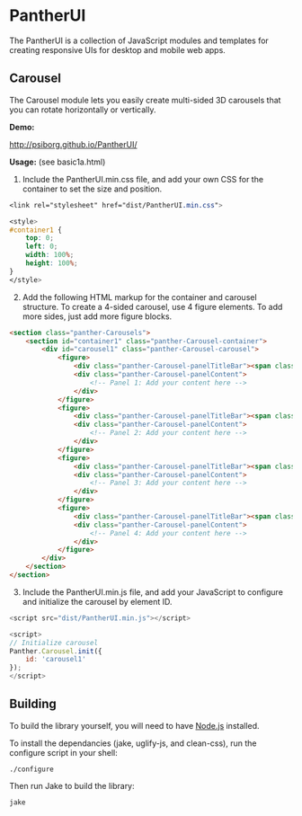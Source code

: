 PantherUI
=========

The PantherUI is a collection of JavaScript modules and templates for creating responsive UIs for desktop and mobile web apps.

Carousel
--------

The Carousel module lets you easily create multi-sided 3D carousels that you can rotate horizontally or vertically.

**Demo:**

http://psiborg.github.io/PantherUI/

**Usage:** (see basic1a.html)

1. Include the PantherUI.min.css file, and add your own CSS for the container to set the size and position.

``` css
<link rel="stylesheet" href="dist/PantherUI.min.css">

<style>
#container1 {
    top: 0;
    left: 0;
    width: 100%;
    height: 100%;
}
</style>
```

2. Add the following HTML markup for the container and carousel structure. To create a 4-sided carousel, use 4 figure elements. To add more sides, just add more figure blocks.

``` html
<section class="panther-Carousels">
    <section id="container1" class="panther-Carousel-container">
        <div id="carousel1" class="panther-Carousel-carousel">
            <figure>
                <div class="panther-Carousel-panelTitleBar"><span class="panther-Carousel-panelTitle">&lt; Carousel 1 &gt;</span></div>
                <div class="panther-Carousel-panelContent">
                    <!-- Panel 1: Add your content here -->
                </div>
            </figure>
            <figure>
                <div class="panther-Carousel-panelTitleBar"><span class="panther-Carousel-panelTitle">&lt; 2 &gt;</span></div>
                <div class="panther-Carousel-panelContent">
                    <!-- Panel 2: Add your content here -->
                </div>
            </figure>
            <figure>
                <div class="panther-Carousel-panelTitleBar"><span class="panther-Carousel-panelTitle">&lt; 3 &gt;</span></div>
                <div class="panther-Carousel-panelContent">
                    <!-- Panel 3: Add your content here -->
                </div>
            </figure>
            <figure>
                <div class="panther-Carousel-panelTitleBar"><span class="panther-Carousel-panelTitle">&lt; 4 &gt;</span></div>
                <div class="panther-Carousel-panelContent">
                    <!-- Panel 4: Add your content here -->
                </div>
            </figure>
        </div>
    </section>
</section>
```

3. Include the PantherUI.min.js file, and add your JavaScript to configure and initialize the carousel by element ID.

``` js
<script src="dist/PantherUI.min.js"></script>

<script>
// Initialize carousel
Panther.Carousel.init({
    id: 'carousel1'
});
</script>
```

## Building

To build the library yourself, you will need to have [Node.js](http://nodejs.org/) installed.

To install the dependancies (jake, uglify-js, and  clean-css), run the configure script in your shell:

    ./configure

Then run Jake to build the library:

    jake
